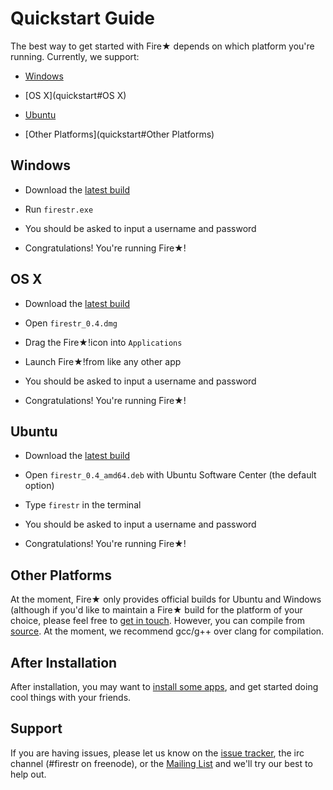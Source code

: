 Quickstart Guide
================

The best way to get started with Fire★ depends on which platform you're running.  Currently, we support:

  * [Windows](quickstart#Windows)

  * [OS X](quickstart#OS X)

  * [Ubuntu](quickstart#Ubuntu)

  * [Other Platforms](quickstart#Other Platforms)

Windows
-------

  * Download the [latest build](http://mempko.com/firestr/build/0.4/firestr_0.4_win64.zip)

  * Run `firestr.exe`

  * You should be asked to input a username and password

  * Congratulations! You're running Fire★!

OS X
----

  * Download the [latest build](http://mempko.com/firestr/build/0.4/firestr_0.4.dmg)

  * Open `firestr_0.4.dmg`

  * Drag the Fire★!icon into `Applications`

  * Launch Fire★!from like any other app

  * You should be asked to input a username and password

  * Congratulations! You're running Fire★!

Ubuntu
------

  * Download the [latest build](http://mempko.com/firestr/build/0.4/firestr_0.4_amd64.deb)

  * Open `firestr_0.4_amd64.deb` with Ubuntu Software Center (the default option)

  * Type `firestr` in the terminal

  * You should be asked to input a username and password

  * Congratulations! You're running Fire★!


Other Platforms
---------------

At the moment, Fire★ only provides official builds for Ubuntu and Windows (although if you'd like to maintain a Fire★ build for the platform of your choice, please feel free to [get in touch](quickstart#support).  However, you can compile from [source](https://github.com/mempko/firestr).  At the moment, we recommend gcc/g++ over clang for compilation.

After Installation
------------------

After installation, you may want to [install some apps](installing_apps.md), and get started doing cool things with your friends.

Support
-------

If you are having issues, please let us know on the [issue tracker](https://github.com/mempko/firestr/issues), the irc channel (#firestr on freenode), or the [Mailing List](mailto:firestr@librelist.com) and we'll try our best to help out.
